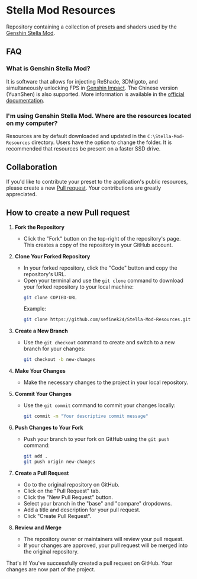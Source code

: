 # Stella Mod Resources
Repository containing a collection of presets and shaders used by the [Genshin Stella Mod](https://sefinek.net/genshin-impact-reshade/repositories).


## FAQ

### What is Genshin Stella Mod?
It is software that allows for injecting ReShade, 3DMigoto, and simultaneously unlocking FPS in [Genshin Impact](https://genshin.hoyoverse.com).
The Chinese version (YuanShen) is also supported.
More information is available in the [official documentation](https://sefinek.net/genshin-impact-reshade/docs?page=introduction).

### I'm using Genshin Stella Mod. Where are the resources located on my computer?
Resources are by default downloaded and updated in the `C:\Stella-Mod-Resources` directory. Users have the option to change the folder. It is recommended that resources be present on a faster SSD drive.


## Collaboration
If you'd like to contribute your preset to the application's public resources, please create a new [Pull request](https://github.com/sefinek24/Stella-Mod-Resources/pulls).
Your contributions are greatly appreciated.

## How to create a new Pull request

1. **Fork the Repository**
    - Click the "Fork" button on the top-right of the repository's page. This creates a copy of the repository in your GitHub account.

2. **Clone Your Forked Repository**
    - In your forked repository, click the "Code" button and copy the repository's URL.
    - Open your terminal and use the `git clone` command to download your forked repository to your local machine:
      ```bash
      git clone COPIED-URL
      ```
      Example:
      ```bash
      git clone https://github.com/sefinek24/Stella-Mod-Resources.git
      ```

3. **Create a New Branch**
    - Use the `git checkout` command to create and switch to a new branch for your changes:
      ```bash
      git checkout -b new-changes
      ```

4. **Make Your Changes**
    - Make the necessary changes to the project in your local repository.

5. **Commit Your Changes**
    - Use the `git commit` command to commit your changes locally:
      ```bash
      git commit -m "Your descriptive commit message"
      ```

6. **Push Changes to Your Fork**
    - Push your branch to your fork on GitHub using the `git push` command:
      ```bash
      git add .
      git push origin new-changes
      ```

7. **Create a Pull Request**
    - Go to the original repository on GitHub.
    - Click on the "Pull Request" tab.
    - Click the "New Pull Request" button.
    - Select your branch in the "base" and "compare" dropdowns.
    - Add a title and description for your pull request.
    - Click "Create Pull Request".

8. **Review and Merge**
    - The repository owner or maintainers will review your pull request.
    - If your changes are approved, your pull request will be merged into the original repository.

That's it! You've successfully created a pull request on GitHub. Your changes are now part of the project.
